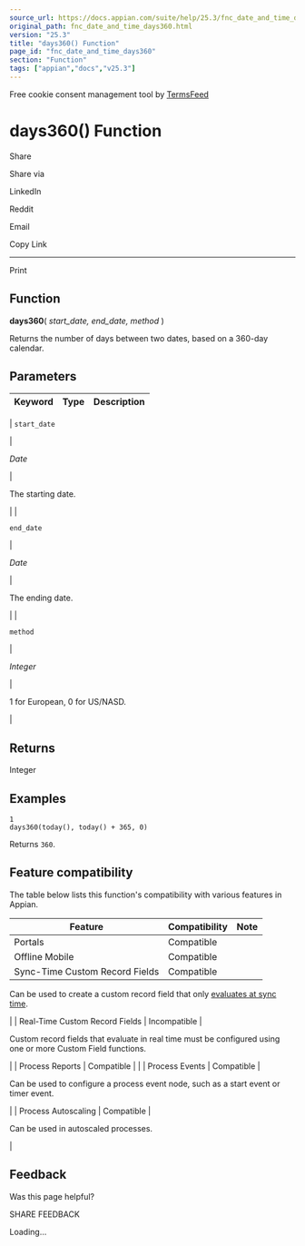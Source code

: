 ```yaml
---
source_url: https://docs.appian.com/suite/help/25.3/fnc_date_and_time_days360.html
original_path: fnc_date_and_time_days360.html
version: "25.3"
title: "days360() Function"
page_id: "fnc_date_and_time_days360"
section: "Function"
tags: ["appian","docs","v25.3"]
---
```



Free cookie consent management tool by [TermsFeed](https://www.termsfeed.com/)

# days360() Function

Share

Share via

LinkedIn

Reddit

Email

Copy Link

* * *

Print

## Function

**days360**( _start\_date, end\_date, method_ )

Returns the number of days between two dates, based on a 360-day calendar.

## Parameters

| Keyword | Type | Description |
| --- | --- | --- |
|
`start_date`

 |

_Date_

 |

The starting date.

 |
|

`end_date`

 |

_Date_

 |

The ending date.

 |
|

`method`

 |

_Integer_

 |

1 for European, 0 for US/NASD.

 |

## Returns

Integer

## Examples

```
1
days360(today(), today() + 365, 0)
```

Returns `360`.

## Feature compatibility

The table below lists this function's compatibility with various features in Appian.

| Feature | Compatibility | Note |
| --- | --- | --- |
| Portals | Compatible |  |
| Offline Mobile | Compatible |  |
| Sync-Time Custom Record Fields | Compatible |
Can be used to create a custom record field that only [evaluates at sync time](custom-record-fields.html#prodlink-sync-time-evaluations).

 |
| Real-Time Custom Record Fields | Incompatible |

Custom record fields that evaluate in real time must be configured using one or more Custom Field functions.

 |
| Process Reports | Compatible |  |
| Process Events | Compatible |

Can be used to configure a process event node, such as a start event or timer event.

 |
| Process Autoscaling | Compatible |

Can be used in autoscaled processes.

 |

## Feedback

Was this page helpful?

SHARE FEEDBACK

Loading...